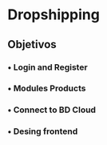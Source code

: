 # Dropshipping

## Objetivos
### • Login and Register
### • Modules Products
### • Connect to BD Cloud
### • Desing frontend
